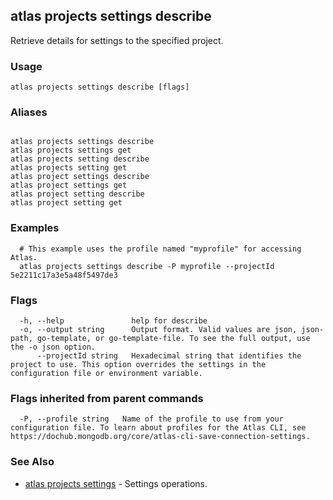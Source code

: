 ## atlas projects settings describe

Retrieve details for settings to the specified project.


### Usage
```
atlas projects settings describe [flags]
```

### Aliases
```

atlas projects settings describe
atlas projects settings get
atlas projects setting describe
atlas projects setting get
atlas project settings describe
atlas project settings get
atlas project setting describe
atlas project setting get
```

### Examples

```
  # This example uses the profile named "myprofile" for accessing Atlas.
  atlas projects settings describe -P myprofile --projectId 5e2211c17a3e5a48f5497de3
```


### Flags

```
  -h, --help               help for describe
  -o, --output string      Output format. Valid values are json, json-path, go-template, or go-template-file. To see the full output, use the -o json option.
      --projectId string   Hexadecimal string that identifies the project to use. This option overrides the settings in the configuration file or environment variable.

```


### Flags inherited from parent commands

```
  -P, --profile string   Name of the profile to use from your configuration file. To learn about profiles for the Atlas CLI, see https://dochub.mongodb.org/core/atlas-cli-save-connection-settings.

```

### See Also


* [atlas projects settings](atlas_projects_settings.md)	- Settings operations.



